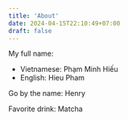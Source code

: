 ```yaml
---
title: 'About'
date: 2024-04-15T22:10:49+07:00
draft: false
---
```


My full name:

- Vietnamese: Phạm Minh Hiếu
- English: Hieu Pham

Go by the name: Henry

Favorite drink: Matcha

